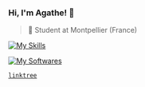 ### Hi, I'm Agathe! 🌸

> 📍 Student at Montpellier (France)

[![My Skills](https://skillicons.dev/icons?i=git,c,cpp,python,ocaml)](https://skillicons.dev)

[![My Softwares](https://skillicons.dev/icons?i=vscode,ai,ps,notion)](https://skillicons.dev)

[`linktree`](https://linktr.ee/agatocherry)
